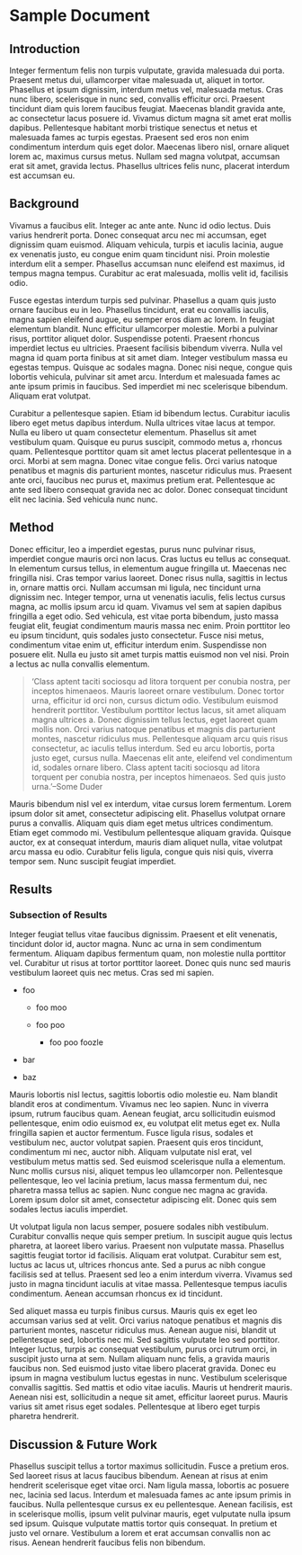 # Sample Document

## Introduction

Integer fermentum felis non turpis vulputate, gravida
malesuada dui porta. Praesent metus dui, ullamcorper vitae
malesuada ut, aliquet in tortor. Phasellus et ipsum
dignissim, interdum metus vel, malesuada metus. Cras nunc
libero, scelerisque in nunc sed, convallis efficitur orci.
Praesent tincidunt diam quis lorem faucibus feugiat.
Maecenas blandit gravida ante, ac consectetur lacus posuere
id. Vivamus dictum magna sit amet erat mollis dapibus.
Pellentesque habitant morbi tristique senectus et netus et
malesuada fames ac turpis egestas. Praesent sed eros non
enim condimentum interdum quis eget dolor. Maecenas libero
nisl, ornare aliquet lorem ac, maximus cursus metus. Nullam
sed magna volutpat, accumsan erat sit amet, gravida lectus.
Phasellus ultrices felis nunc, placerat interdum est
accumsan eu.

## Background

Vivamus a faucibus elit. Integer ac ante ante. Nunc id odio
lectus. Duis varius hendrerit porta. Donec consequat arcu
nec mi accumsan, eget dignissim quam euismod. Aliquam
vehicula, turpis et iaculis lacinia, augue ex venenatis
justo, eu congue enim quam tincidunt nisi. Proin molestie
interdum elit a semper. Phasellus accumsan nunc eleifend est
maximus, id tempus magna tempus. Curabitur ac erat
malesuada, mollis velit id, facilisis odio.

Fusce egestas interdum turpis sed pulvinar. Phasellus a quam
quis justo ornare faucibus eu in leo. Phasellus tincidunt,
erat eu convallis iaculis, magna sapien eleifend augue, eu
semper eros diam ac lorem. In feugiat elementum blandit.
Nunc efficitur ullamcorper molestie. Morbi a pulvinar risus,
porttitor aliquet dolor. Suspendisse potenti. Praesent
rhoncus imperdiet lectus eu ultricies. Praesent facilisis
bibendum viverra. Nulla vel magna id quam porta finibus at
sit amet diam. Integer vestibulum massa eu egestas tempus.
Quisque ac sodales magna. Donec nisi neque, congue quis
lobortis vehicula, pulvinar sit amet arcu. Interdum et
malesuada fames ac ante ipsum primis in faucibus. Sed
imperdiet mi nec scelerisque bibendum. Aliquam erat
volutpat.

Curabitur a pellentesque sapien. Etiam id bibendum lectus.
Curabitur iaculis libero eget metus dapibus interdum. Nulla
ultrices vitae lacus at tempor. Nulla eu libero ut quam
consectetur elementum. Phasellus sit amet vestibulum quam.
Quisque eu purus suscipit, commodo metus a, rhoncus quam.
Pellentesque porttitor quam sit amet lectus placerat
pellentesque in a orci. Morbi at sem magna. Donec vitae
congue felis. Orci varius natoque penatibus et magnis dis
parturient montes, nascetur ridiculus mus. Praesent ante
orci, faucibus nec purus et, maximus pretium erat.
Pellentesque ac ante sed libero consequat gravida nec ac
dolor. Donec consequat tincidunt elit nec lacinia. Sed
vehicula nunc nunc.

## Method

Donec efficitur, leo a imperdiet egestas, purus nunc
pulvinar risus, imperdiet congue mauris orci non lacus. Cras
luctus eu tellus ac consequat. In elementum cursus tellus,
in elementum augue fringilla ut. Maecenas nec fringilla
nisi. Cras tempor varius laoreet. Donec risus nulla,
sagittis in lectus in, ornare mattis orci. Nullam accumsan
mi ligula, nec tincidunt urna dignissim nec. Integer tempor,
urna ut venenatis iaculis, felis lectus cursus magna, ac
mollis ipsum arcu id quam. Vivamus vel sem at sapien dapibus
fringilla a eget odio. Sed vehicula, est vitae porta
bibendum, justo massa feugiat elit, feugiat condimentum
mauris massa nec enim. Proin porttitor leo eu ipsum
tincidunt, quis sodales justo consectetur. Fusce nisi metus,
condimentum vitae enim ut, efficitur interdum enim.
Suspendisse non posuere elit. Nulla eu justo sit amet turpis
mattis euismod non vel nisi. Proin a lectus ac nulla
convallis elementum.

> ‘Class aptent taciti sociosqu ad litora torquent per
> conubia nostra, per inceptos himenaeos. Mauris laoreet
> ornare vestibulum. Donec tortor urna, efficitur id orci non,
> cursus dictum odio. Vestibulum euismod hendrerit porttitor.
> Vestibulum porttitor lectus lacus, sit amet aliquam magna
> ultrices a. Donec dignissim tellus lectus, eget laoreet quam
> mollis non. Orci varius natoque penatibus et magnis dis
> parturient montes, nascetur ridiculus mus. Pellentesque
> aliquam arcu quis risus consectetur, ac iaculis tellus
> interdum. Sed eu arcu lobortis, porta justo eget, cursus
> nulla. Maecenas elit ante, eleifend vel condimentum id,
> sodales ornare libero. Class aptent taciti sociosqu ad
> litora torquent per conubia nostra, per inceptos himenaeos.
> Sed quis justo urna.’–Some Duder

Mauris bibendum nisl vel ex interdum, vitae cursus lorem
fermentum. Lorem ipsum dolor sit amet, consectetur
adipiscing elit. Phasellus volutpat ornare purus a
convallis. Aliquam quis diam eget metus ultrices
condimentum. Etiam eget commodo mi. Vestibulum pellentesque
aliquam gravida. Quisque auctor, ex at consequat interdum,
mauris diam aliquet nulla, vitae volutpat arcu massa eu
odio. Curabitur felis ligula, congue quis nisi quis, viverra
tempor sem. Nunc suscipit feugiat imperdiet.

## Results

### Subsection of Results

Integer feugiat tellus vitae faucibus dignissim. Praesent et
elit venenatis, tincidunt dolor id, auctor magna. Nunc ac
urna in sem condimentum fermentum. Aliquam dapibus fermentum
quam, non molestie nulla porttitor vel. Curabitur ut risus
at tortor porttitor laoreet. Donec quis nunc sed mauris
vestibulum laoreet quis nec metus. Cras sed mi sapien.

* foo

  * foo moo

  * foo poo

    * foo poo foozle

* bar

* baz

Mauris lobortis nisl lectus, sagittis lobortis odio molestie
eu. Nam blandit blandit eros at condimentum. Vivamus nec leo
sapien. Nunc in viverra ipsum, rutrum faucibus quam. Aenean
feugiat, arcu sollicitudin euismod pellentesque, enim odio
euismod ex, eu volutpat elit metus eget ex. Nulla fringilla
sapien et auctor fermentum. Fusce ligula risus, sodales et
vestibulum nec, auctor volutpat sapien. Praesent quis eros
tincidunt, condimentum mi nec, auctor nibh. Aliquam
vulputate nisl erat, vel vestibulum metus mattis sed. Sed
euismod scelerisque nulla a elementum. Nunc mollis cursus
nisi, aliquet tempus leo ullamcorper non. Pellentesque
pellentesque, leo vel lacinia pretium, lacus massa fermentum
dui, nec pharetra massa tellus ac sapien. Nunc congue nec
magna ac gravida. Lorem ipsum dolor sit amet, consectetur
adipiscing elit. Donec quis sem sodales lectus iaculis
imperdiet.

Ut volutpat ligula non lacus semper, posuere sodales nibh
vestibulum. Curabitur convallis neque quis semper pretium.
In suscipit augue quis lectus pharetra, at laoreet libero
varius. Praesent non vulputate massa. Phasellus sagittis
feugiat tortor id facilisis. Aliquam erat volutpat.
Curabitur sem est, luctus ac lacus ut, ultrices rhoncus
ante. Sed a purus ac nibh congue facilisis sed at tellus.
Praesent sed leo a enim interdum viverra. Vivamus sed justo
in magna tincidunt iaculis at vitae massa. Pellentesque
tempus iaculis condimentum. Aenean accumsan rhoncus ex id
tincidunt.

Sed aliquet massa eu turpis finibus cursus. Mauris quis ex
eget leo accumsan varius sed at velit. Orci varius natoque
penatibus et magnis dis parturient montes, nascetur
ridiculus mus. Aenean augue nisi, blandit ut pellentesque
sed, lobortis nec mi. Sed sagittis vulputate leo sed
porttitor. Integer luctus, turpis ac consequat vestibulum,
purus orci rutrum orci, in suscipit justo urna at sem.
Nullam aliquam nunc felis, a gravida mauris faucibus non.
Sed euismod justo vitae libero placerat gravida. Donec eu
ipsum in magna vestibulum luctus egestas in nunc. Vestibulum
scelerisque convallis sagittis. Sed mattis et odio vitae
iaculis. Mauris ut hendrerit mauris. Aenean nisi est,
sollicitudin a neque sit amet, efficitur laoreet purus.
Mauris varius sit amet risus eget sodales. Pellentesque at
libero eget turpis pharetra hendrerit.

## Discussion & Future Work

Phasellus suscipit tellus a tortor maximus sollicitudin.
Fusce a pretium eros. Sed laoreet risus at lacus faucibus
bibendum. Aenean at risus at enim hendrerit scelerisque eget
vitae orci. Nam ligula massa, lobortis ac posuere nec,
lacinia sed lacus. Interdum et malesuada fames ac ante ipsum
primis in faucibus. Nulla pellentesque cursus ex eu
pellentesque. Aenean facilisis, est in scelerisque mollis,
ipsum velit pulvinar mauris, eget vulputate nulla ipsum sed
ipsum. Quisque vulputate mattis tortor quis consequat. In
pretium et justo vel ornare. Vestibulum a lorem et erat
accumsan convallis non ac risus. Aenean hendrerit faucibus
felis non bibendum.
